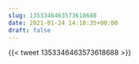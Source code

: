 ```yaml
---
slug: 1353346463573618688
date: 2021-01-24 14:18:35+00:00
draft: false
---
```


{{< tweet 1353346463573618688 >}}
